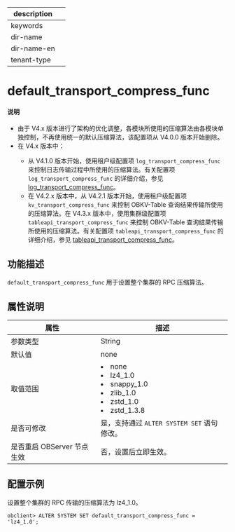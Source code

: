 |description||
|---|---|
|keywords||
|dir-name||
|dir-name-en||
|tenant-type||

# default_transport_compress_func

<main id="notice" type='explain'>
<h4>说明</h4>
<ul><li>由于 V4.x 版本进行了架构的优化调整，各模块所使用的压缩算法由各模块单独控制，不再使用统一的默认压缩算法，该配置项从 V4.0.0 版本开始删除。</li>
<li>在 V4.x 版本中：</li>
  <ul><li>从 V4.1.0 版本开始，使用租户级配置项 <code>log_transport_compress_func</code> 来控制日志传输过程中所使用的压缩算法。有关配置项 <code>log_transport_compress_func</code> 的详细介绍，参见 <a href="../400.tenant-level-configuration-items/5000.log_transport_compress_func.md">log_transport_compress_func</a>。</li>
  <li>在 V4.2.x 版本中，从 V4.2.1 版本开始，使用租户级配置项 <code>kv_transport_compress_func</code> 来控制 OBKV-Table 查询结果传输所使用的压缩算法。在 V4.3.x 版本中，使用集群级配置项 <code>tableapi_transport_compress_func</code> 来控制 OBKV-Table 查询结果传输所使用的压缩算法。有关配置项 <code>tableapi_transport_compress_func</code> 的详细介绍，参见 <a href="22600.tableapi_transport_compress_func.md">tableapi_transport_compress_func</a>。</li></ul>
</main>

## 功能描述

`default_transport_compress_func` 用于设置整个集群的 RPC 压缩算法。

## 属性说明

| **属性**                      |       **描述**                        |
|------------------------------|----------------------------------------|
| 参数类型                      | String                                 |
| 默认值                        | none                                   |
| 取值范围                      | </li><li> none   </li><li> lz4_1.0   </li><li> snappy_1.0   </li><li> zlib_1.0   </li><li> zstd_1.0   </li><li> zstd_1.3.8    |
| 是否可修改                    | 是，支持通过 `ALTER SYSTEM SET` 语句修改。|
| 是否重启 OBServer 节点生效    | 否，设置后立即生效。                       |

## 配置示例

设置整个集群的 RPC 传输的压缩算法为 lz4_1.0。

```shell
obclient> ALTER SYSTEM SET default_transport_compress_func = 'lz4_1.0';
```
